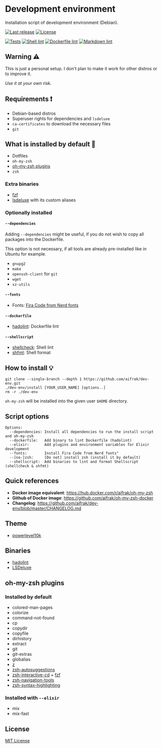 # Development environment

Installation script of development environment (Debian).

[![Last release](https://img.shields.io/github/v/release/aifrak/dev-env?label=Last%20release)](https://github.com/aifrak/dev-env/releases)
[![License](https://img.shields.io/github/license/aifrak/dev-env?color=blue)](https://github.com/aifrak/dev-env/blob/master/LICENSE)

[![Tests](https://github.com/aifrak/dev-env/actions/workflows/tests.yml/badge.svg)](https://github.com/aifrak/dev-env/actions/workflows/tests.yml)
[![Shell lint](https://github.com/aifrak/dev-env/actions/workflows/shell-lint.yml/badge.svg)](https://github.com/aifrak/dev-env/actions/workflows/shell-lint.yml)
[![Dockerfile lint](https://github.com/aifrak/dev-env/actions/workflows/dockerfile-lint.yml/badge.svg)](https://github.com/aifrak/dev-env/actions/workflows/dockerfile-lint.yml)
[![Markdown lint](https://github.com/aifrak/dev-env/actions/workflows/markdown-lint.yml/badge.svg)](https://github.com/aifrak/dev-env/actions/workflows/markdown-lint.yml)

## Warning ⚠️

This is just a personal setup. I don't plan to make it work for other distros or
to improve it.

_Use it at your own risk._

## Requirements ❗

- Debian-based distros
- Superuser rights for dependencies and `lsdeluxe`
- `ca-certificates` to download the necessary files
- `git`

## What is installed by default 🤔

- Dotfiles
- `oh-my-zsh`
- [oh-my-zsh plugins](#oh-my-zsh-plugins)
- `zsh`

### Extra binaries

- [fzf](https://github.com/junegunn/fzf)
- [lsdeluxe](https://github.com/Peltoche/lsd) with its custom aliases

### Optionally installed

#### `--dependencies`

Adding `--dependencies` might be useful, if you do not wish to copy all packages
into the Dockerfile.

This option is not necessary, if all tools are already pre-installed like in
Ubuntu for example.

- `gnupg2`
- `make`
- `openssh-client` for `git`
- `wget`
- `xz-utils`

#### `--fonts`

- Fonts: [Fira Code from Nerd fonts](https://github.com/ryanoasis/nerd-fonts/tree/master/patched-fonts/FiraCode)

#### `--dockerfile`

- [hadolint](https://github.com/hadolint/hadolint): Dockerfile lint

#### `--shellscript`

- [shellcheck](https://github.com/koalaman/shellcheck): Shell lint
- [shfmt](https://github.com/mvdan/sh): Shell format

## How to install 💡

```shell
git clone --single-branch --depth 1 https://github.com/aifrak/dev-env.git
./dev-env/install [YOUR_USER_NAME] [options..]
rm -r ./dev-env
```

`oh-my-zsh` will be installed into the given user `$HOME` directory.

## Script options

```text
Options:
  --dependencies: Install all dependencies to run the install script and oh-my-zsh
  --dockerfile:   Add binary to lint Dockerfile (hadolint)
  --elixir:       Add plugins and environment variables for Elixir development
  --fonts:        Install Fira Code from Nerd fonts"
  --[no-]zsh:     [Do not] install zsh (install it by default)
  --shellscript:  Add binaries to lint and format Shellscript (shellcheck & shfmt)
```

## Quick references

- **Docker image equivalent**: <https://hub.docker.com/r/aifrak/oh-my-zsh>
- **Github of Docker image**: <https://github.com/aifrak/oh-my-zsh-docker>
- **Changelog**: <https://github.com/aifrak/dev-env/blob/master/CHANGELOG.md>

## Theme

- [powerlevel10k](https://github.com/romkatv/powerlevel10k)

## Binaries

- [hadolint](https://github.com/hadolint/hadolint)
- [LSDeluxe](https://github.com/Peltoche/lsd)

## oh-my-zsh plugins

### Installed by default

- colored-man-pages
- colorize
- command-not-found
- cp
- copydir
- copyfile
- dirhistory
- extract
- git
- git-extras
- globalias
- [z](https://github.com/rupa/z)
- [zsh-autosuggestions](https://github.com/zsh-users/zsh-autosuggestions)
- [zsh-interactive-cd](https://github.com/changyuheng/zsh-interactive-cd) + [fzf](https://github.com/junegunn/fzf)
- [zsh-navigation-tools](https://github.com/psprint/zsh-navigation-tools)
- [zsh-syntax-highlighting](https://github.com/zsh-users/zsh-syntax-highlighting)

### Installed with `--elixir`

- mix
- mix-fast

## License

[MIT License](https://github.com/aifrak/dev-env/blob/main/LICENSE)

